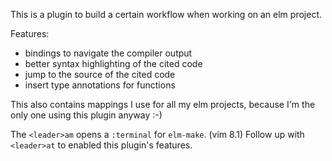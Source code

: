 This is a plugin to build a certain workflow when working on an elm project. 

Features:
- bindings to navigate the compiler output
- better syntax highlighting of the cited code
- jump to the source of the cited code
- insert type annotations for functions

This also contains mappings I use for all my elm projects, because I'm the only
one using this plugin anyway :-)

The `<leader>am` opens a `:terminal` for `elm-make`. (vim 8.1)
Follow up with `<leader>at` to enabled this plugin's features.
